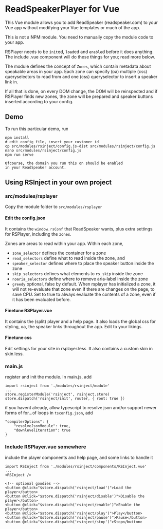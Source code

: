 # ReadSpeakerPlayer for Vue

This Vue module allows you to add ReadSpeaker (readspeaker.com)
to your Vue app without modifying your Vue templates or much
of the app.

This is not a NPM module. You need to manually 
copy the module code to your app.

RSPlayer needs to be `init`ed, `load`ed and 
`enable`d before it does anything. The include .vue component
will do these things for you; read more below.

The module defines the concept of `Zones`, which
contain metadata about speakable areas in your app. 
Each zone can specify (oa) multiple (css) queryselectors 
to read from and one (css) queryselector to insert a speaker
link in.

If all that is done, on every DOM change, the DOM will be 
reinspected and if RSPlayer finds new zones, the zone will be 
prepared and speaker buttons inserted according 
to your config.

## Demo

To run this particular demo, run 
```
npm install
# edit config file, insert your customer id
cp src/modules/rsinject/config.js-dist src/modules/rsinject/config.js
nano src/modules/rsinject/config.js
npm run serve

Ofcourse, the domain you run this on should be enabled 
in your ReadSpeaker account.
```

## Using RSInject in your own project

### src/modules/rsplayer

Copy the module folder to `src/modules/rsplayer`

#### Edit the config.json 
It contains the `window.rsConf` that ReadSpeaker wants,
plus extra settings for RSPlayer, including the `zones`.

Zones are areas to read within your app. Within each zone,
 - `zone_selector` defines the container for a zone
 - `read_selectors` define what to read inside the zone, and
 - `speaker_selector` defines where to place the speaker button inside the zone
 - `skip_selectors` defines what elements to `rs_skip` inside the zone
 - `noaria_selectors` define where to remove aria-label inside the zone
 - `greedy` optional, false by default. When rsplayer has initialized a zone, it will not re-evaluate that zone even if there are changes on the page, to save CPU. Set to true to always evaluate the contents of a zone, even if it has been evaluated before. 


#### Finetune RSPlayer.vue  

It contains the (split) player and a help page.
It also loads the global css for styling, oa,
the speaker links throughout the app. Edit to your likings.


#### Finetune css

Edit settings for your site in rsplayer.less.
It also contains a custom skin in skin.less. 

### main.js

register and init the module. In main.js, add
```
import rsinject from './modules/rsinject/module'
...
store.registerModule('rsinject', rsinject.store)
store.dispatch('rsinject/init', router, { root: true })
```  

if you havent already, allow typescript to resolve json
and/or support newer forms of for...of loops
in `tsconfig.json`, add 
```
"compilerOptions": {
    "resolveJsonModule": true,
    "downlevelIteration": true
}
```

### Include RSPlayer.vue somewhere

include the player components and help page, and some links to handle it
```
import RSInject from './modules/rsinject/components/RSInject.vue'
...
<RSInject />

<!-- optional goodies -->
<button @click="$store.dispatch('rsinject/load')">Load the player</button>
<button @click="$store.dispatch('rsinject/disable')">Disable the player</button>
<button @click="$store.dispatch('rsinject/enable')">Enable the player</button>
<button @click="$store.dispatch('rsinject/play')">Play</button>
<button @click="$store.dispatch('rsinject/pause')">Pause</button>
<button @click="$store.dispatch('rsinject/stop')">Stop</button>
```